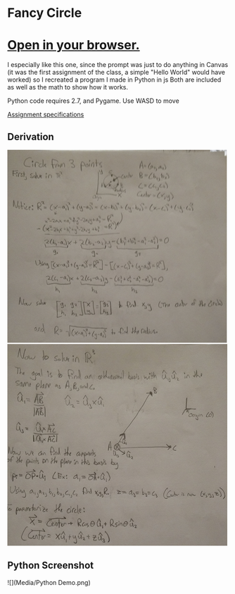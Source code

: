 ﻿# Fancy Circle

# [Open in your browser.](RealFancyCircleHW1.html)

I especially like this one, since the prompt was just to do anything in Canvas (it was the first assignment of the class, a simple "Hello World" would have worked) so I recreated a program I made in Python in js
Both are included as well as the math to show how it works.

Python code requires 2.7, and Pygame.
Use WASD to move

[Assignment specifications](http://graphics.cs.wisc.edu/WP/cs559-sp2017/2017/01/17/programming-assignment-1-intro-to-html-canvas/)

## Derivation
![](Media/Proof1.png)
![](Media/Proof2.png)

## Python Screenshot
![](Media/Python Demo.png)
